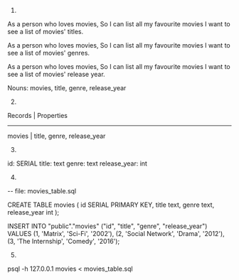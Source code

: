1. 
As a person who loves movies,
So I can list all my favourite movies
I want to see a list of movies' titles.

As a person who loves movies,
So I can list all my favourite movies
I want to see a list of movies' genres.

As a person who loves movies,
So I can list all my favourite movies
I want to see a list of movies' release year.

Nouns: movies, title, genre, release_year

2. 
Records    |     Properties
- - - - - - - - - - - - - - 
movies     |     title, genre, release_year


3. 
id: SERIAL
title: text
genre: text
release_year: int

4. 
-- file: movies_table.sql

CREATE TABLE movies (
  id SERIAL PRIMARY KEY,
  title text,
  genre text,
  release_year int
);

INSERT INTO "public"."movies" ("id", "title", "genre", "release_year") VALUES
(1, 'Matrix', 'Sci-Fi', '2002'),
(2, 'Social Network', 'Drama', '2012'),
(3, 'The Internship', 'Comedy', '2016');

5. 
psql -h 127.0.0.1 movies < movies_table.sql